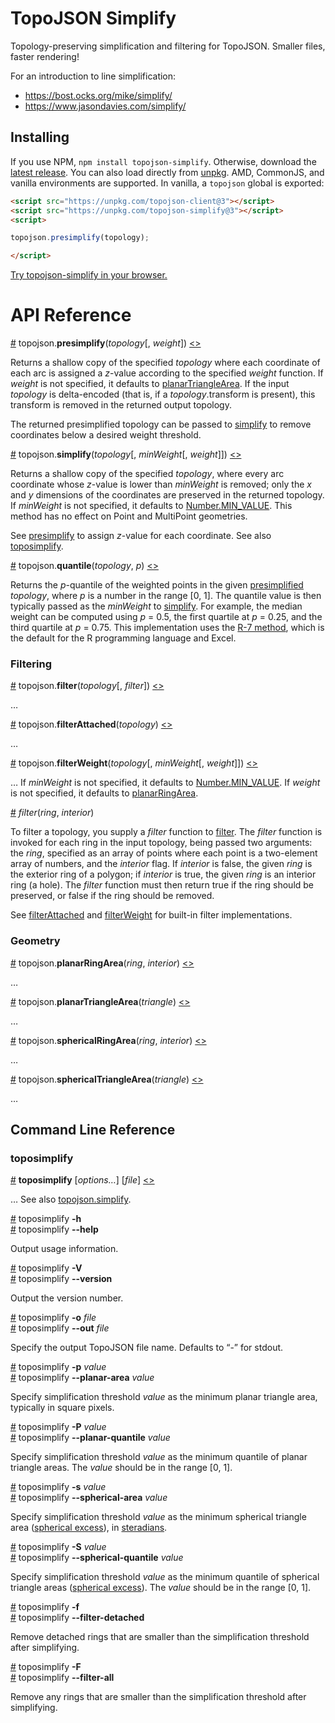 # TopoJSON Simplify

Topology-preserving simplification and filtering for TopoJSON. Smaller files, faster rendering!

For an introduction to line simplification:

* https://bost.ocks.org/mike/simplify/
* https://www.jasondavies.com/simplify/

## Installing

If you use NPM, `npm install topojson-simplify`. Otherwise, download the [latest release](https://github.com/topojson/topojson-simplify/releases/latest). You can also load directly from [unpkg](https://unpkg.com). AMD, CommonJS, and vanilla environments are supported. In vanilla, a `topojson` global is exported:

```html
<script src="https://unpkg.com/topojson-client@3"></script>
<script src="https://unpkg.com/topojson-simplify@3"></script>
<script>

topojson.presimplify(topology);

</script>
```

[Try topojson-simplify in your browser.](https://tonicdev.com/npm/topojson-simplify)

# API Reference

<a name="presimplify" href="#presimplify">#</a> topojson.<b>presimplify</b>(<i>topology</i>[, <i>weight</i>]) [<>](https://github.com/topojson/topojson-simplify/blob/master/src/presimplify.js "Source")

Returns a shallow copy of the specified *topology* where each coordinate of each arc is assigned a *z*-value according to the specified *weight* function. If *weight* is not specified, it defaults to [planarTriangleArea](#planarTriangleArea). If the input *topology* is delta-encoded (that is, if a *topology*.transform is present), this transform is removed in the returned output topology.

The returned presimplified topology can be passed to [simplify](#simplify) to remove coordinates below a desired weight threshold.

<a name="simplify" href="#simplify">#</a> topojson.<b>simplify</b>(<i>topology</i>[, <i>minWeight</i>[, <i>weight</i>]]) [<>](https://github.com/topojson/topojson-simplify/blob/master/src/simplify.js "Source")

Returns a shallow copy of the specified *topology*, where every arc coordinate whose *z*-value is lower than *minWeight* is removed; only the *x* and *y* dimensions of the coordinates are preserved in the returned topology. If *minWeight* is not specified, it defaults to [Number.MIN_VALUE](https://developer.mozilla.org/en-US/docs/Web/JavaScript/Reference/Global_Objects/Number/MIN_VALUE). This method has no effect on Point and MultiPoint geometries.

See [presimplify](#presimplify) to assign *z*-value for each coordinate. See also [toposimplify](#toposimplify).

<a name="quantile" href="#quantile">#</a> topojson.<b>quantile</b>(<i>topology</i>, <i>p</i>) [<>](https://github.com/topojson/topojson-simplify/blob/master/src/quantile.js "Source")

Returns the *p*-quantile of the weighted points in the given [presimplified](#presimplify) *topology*, where *p* is a number in the range [0, 1]. The quantile value is then typically passed as the *minWeight* to [simplify](#simplify). For example, the median weight can be computed using *p* = 0.5, the first quartile at *p* = 0.25, and the third quartile at *p* = 0.75. This implementation uses the [R-7 method](https://en.wikipedia.org/wiki/Quantile#Quantiles_of_a_population), which is the default for the R programming language and Excel.

### Filtering

<a name="filter" href="#filter">#</a> topojson.<b>filter</b>(<i>topology</i>[, <i>filter</i>]) [<>](https://github.com/topojson/topojson-simplify/blob/master/src/filter.js "Source")

…

<a name="filterAttached" href="#filterAttached">#</a> topojson.<b>filterAttached</b>(<i>topology</i>) [<>](https://github.com/topojson/topojson-simplify/blob/master/src/filterAttached.js "Source")

…

<a name="filterWeight" href="#filterWeight">#</a> topojson.<b>filterWeight</b>(<i>topology</i>[, <i>minWeight</i>[, <i>weight</i>]]) [<>](https://github.com/topojson/topojson-simplify/blob/master/src/filterWeight.js "Source")

… If *minWeight* is not specified, it defaults to [Number.MIN_VALUE](https://developer.mozilla.org/en-US/docs/Web/JavaScript/Reference/Global_Objects/Number/MIN_VALUE). If *weight* is not specified, it defaults to [planarRingArea](#planarRingArea).

<a name="_filter" href="#_filter">#</a> <i>filter</i>(<i>ring</i>, <i>interior</i>)

To filter a topology, you supply a *filter* function to [filter](#filter). The *filter* function is invoked for each ring in the input topology, being passed two arguments: the *ring*, specified as an array of points where each point is a two-element array of numbers, and the *interior* flag. If *interior* is false, the given *ring* is the exterior ring of a polygon; if *interior* is true, the given *ring* is an interior ring (a hole). The *filter* function must then return true if the ring should be preserved, or false if the ring should be removed.

See [filterAttached](#filterAttached) and [filterWeight](#filterWeight) for built-in filter implementations.

### Geometry

<a name="planarRingArea" href="#planarRingArea">#</a> topojson.<b>planarRingArea</b>(<i>ring</i>, <i>interior</i>) [<>](https://github.com/topojson/topojson-simplify/blob/master/src/planar.js#L6 "Source")

…

<a name="planarTriangleArea" href="#planarTriangleArea">#</a> topojson.<b>planarTriangleArea</b>(<i>triangle</i>) [<>](https://github.com/topojson/topojson-simplify/blob/master/src/planar.js#L1 "Source")

…

<a name="sphericalRingArea" href="#sphericalRingArea">#</a> topojson.<b>sphericalRingArea</b>(<i>ring</i>, <i>interior</i>) [<>](https://github.com/topojson/topojson-simplify/blob/master/src/spherical.js#L14 "Source")

…

<a name="sphericalTriangleArea" href="#sphericalTriangleArea">#</a> topojson.<b>sphericalTriangleArea</b>(<i>triangle</i>) [<>](https://github.com/topojson/topojson-simplify/blob/master/src/spherical.js#L43 "Source")

…

## Command Line Reference

### toposimplify

<a name="toposimplify" href="#toposimplify">#</a> <b>toposimplify</b> [<i>options…</i>] [<i>file</i>] [<>](https://github.com/topojson/topojson-simplify/blob/master/bin/toposimplify "Source")

… See also [topojson.simplify](#simplify).

<a name="toposimplify_help" href="#toposimplify_help">#</a> toposimplify <b>-h</b>
<br><a href="#toposimplify_help">#</a> toposimplify <b>--help</b>

Output usage information.

<a name="toposimplify_version" href="#toposimplify_version">#</a> toposimplify <b>-V</b>
<br><a href="#toposimplify_version">#</a> toposimplify <b>--version</b>

Output the version number.

<a name="toposimplify_out" href="#toposimplify_out">#</a> toposimplify <b>-o</b> <i>file</i>
<br><a href="#toposimplify_out">#</a> toposimplify <b>--out</b> <i>file</i>

Specify the output TopoJSON file name. Defaults to “-” for stdout.

<a name="toposimplify_planar_area" href="#toposimplify_planar_area">#</a> toposimplify <b>-p</b> <i>value</i>
<br><a href="#toposimplify_planar_area">#</a> toposimplify <b>--planar-area</b> <i>value</i>

Specify simplification threshold *value* as the minimum planar triangle area, typically in square pixels.

<a name="toposimplify_planar_quantile" href="#toposimplify_planar_quantile">#</a> toposimplify <b>-P</b> <i>value</i>
<br><a href="#toposimplify_planar_quantile">#</a> toposimplify <b>--planar-quantile</b> <i>value</i>

Specify simplification threshold *value* as the minimum quantile of planar triangle areas. The *value* should be in the range [0, 1].

<a name="toposimplify_spherical_area" href="#toposimplify_spherical_area">#</a> toposimplify <b>-s</b> <i>value</i>
<br><a href="#toposimplify_spherical_area">#</a> toposimplify <b>--spherical-area</b> <i>value</i>

Specify simplification threshold *value* as the minimum spherical triangle area ([spherical excess](http://mathworld.wolfram.com/SphericalExcess.html)), in [steradians](https://en.wikipedia.org/wiki/Steradian).

<a name="toposimplify_spherical_quantile" href="#toposimplify_spherical_quantile">#</a> toposimplify <b>-S</b> <i>value</i>
<br><a href="#toposimplify_spherical_quantile">#</a> toposimplify <b>--spherical-quantile</b> <i>value</i>

Specify simplification threshold *value* as the minimum quantile of spherical triangle areas ([spherical excess](http://mathworld.wolfram.com/SphericalExcess.html)). The *value* should be in the range [0, 1].

<a name="toposimplify_filter_detached" href="#toposimplify_filter_detached">#</a> toposimplify <b>-f</b>
<br><a href="#toposimplify_filter_detached">#</a> toposimplify <b>--filter-detached</b>

Remove detached rings that are smaller than the simplification threshold after simplifying.

<a name="toposimplify_filter_all" href="#toposimplify_filter_all">#</a> toposimplify <b>-F</b>
<br><a href="#toposimplify_filter_all">#</a> toposimplify <b>--filter-all</b>

Remove any rings that are smaller than the simplification threshold after simplifying.
